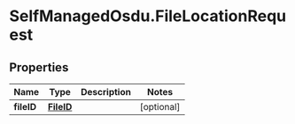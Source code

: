 # SelfManagedOsdu.FileLocationRequest

## Properties
Name | Type | Description | Notes
------------ | ------------- | ------------- | -------------
**fileID** | [**FileID**](FileID.md) |  | [optional] 


